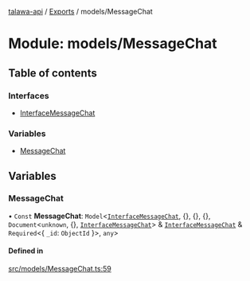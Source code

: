 [talawa-api](../README.md) / [Exports](../modules.md) / models/MessageChat

# Module: models/MessageChat

## Table of contents

### Interfaces

- [InterfaceMessageChat](../interfaces/models_MessageChat.InterfaceMessageChat.md)

### Variables

- [MessageChat](models_MessageChat.md#messagechat)

## Variables

### MessageChat

• `Const` **MessageChat**: `Model`\<[`InterfaceMessageChat`](../interfaces/models_MessageChat.InterfaceMessageChat.md), \{\}, \{\}, \{\}, `Document`\<`unknown`, \{\}, [`InterfaceMessageChat`](../interfaces/models_MessageChat.InterfaceMessageChat.md)\> & [`InterfaceMessageChat`](../interfaces/models_MessageChat.InterfaceMessageChat.md) & `Required`\<\{ `_id`: `ObjectId`  \}\>, `any`\>

#### Defined in

[src/models/MessageChat.ts:59](https://github.com/PalisadoesFoundation/talawa-api/blob/4c7d3ea/src/models/MessageChat.ts#L59)
